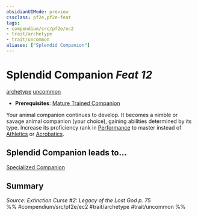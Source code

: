 ```yaml
---
obsidianUIMode: preview
cssclass: pf2e,pf2e-feat
tags:
- compendium/src/pf2e/ec2
- trait/archetype
- trait/uncommon
aliases: ["Splendid Companion"]
---
```

# Splendid Companion  *Feat 12*  
[archetype](archetype.md "Archetype Feat Trait")  [uncommon](uncommon.md "Uncommon Rarity Trait")  

- **Prerequisites**: [Mature Trained Companion](mature-trained-companion-ec2.md)

Your animal companion continues to develop. It becomes a nimble or savage animal companion (your choice), gaining abilities determined by its type. Increase its proficiency rank in [Performance](skills.md#Performance) to master instead of [Athletics](skills.md#Athletics) or [Acrobatics](skills.md#Acrobatics).

## Splendid Companion leads to...

[Specialized Companion](specialized-companion-ec2.md)

## Summary

*Source: Extinction Curse #2: Legacy of the Lost God p. 75*  
%% #compendium/src/pf2e/ec2 #trait/archetype #trait/uncommon %%